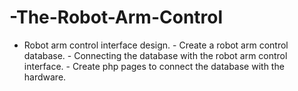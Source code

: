 # -The-Robot-Arm-Control
- Robot arm control interface design. - Create a robot arm control database. - Connecting the database with the robot arm control interface. - Create php pages to connect the database with the hardware.
